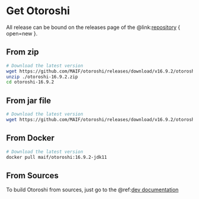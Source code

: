 # Get Otoroshi

All release can be bound on the releases page of the @link:[repository](https://github.com/MAIF/otoroshi/releases) { open=new }.

## From zip

```sh
# Download the latest version
wget https://github.com/MAIF/otoroshi/releases/download/v16.9.2/otoroshi-16.9.2.zip
unzip ./otoroshi-16.9.2.zip
cd otoroshi-16.9.2
```

## From jar file

```sh
# Download the latest version
wget https://github.com/MAIF/otoroshi/releases/download/v16.9.2/otoroshi.jar
```

## From Docker

```sh
# Download the latest version
docker pull maif/otoroshi:16.9.2-jdk11
```

## From Sources

To build Otoroshi from sources, just go to the @ref:[dev documentation](../dev.md)
